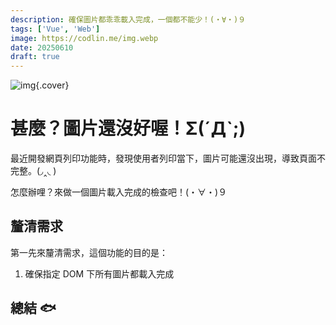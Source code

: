 ```yaml
---
description: 確保圖片都乖乖載入完成，一個都不能少！(・∀・)９
tags: ['Vue', 'Web']
image: https://codlin.me/img.webp
date: 20250610
draft: true
---
```


![img](/img.webp){.cover}

# 甚麼？圖片還沒好喔！Σ(ˊДˋ;)

最近開發網頁列印功能時，發現使用者列印當下，圖片可能還沒出現，導致頁面不完整。(◞‸◟ )

怎麼辦哩？來做一個圖片載入完成的檢查吧！(・∀・)９

## 釐清需求

第一先來釐清需求，這個功能的目的是：

1. 確保指定 DOM 下所有圖片都載入完成

## 總結 🐟
